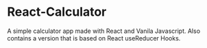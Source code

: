 # React-Calculator
A simple calculator app made with React and Vanila Javascript. Also contains a version that is based on React useReducer Hooks.
